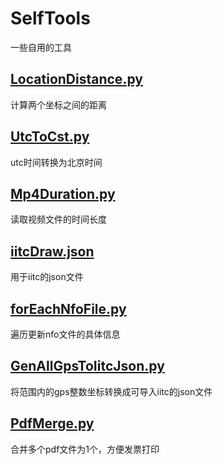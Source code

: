 # SelfTools
一些自用的工具

## [LocationDistance.py](https://github.com/StoneRicky/SelfTools/blob/main/python/LocationDistance.py) 
计算两个坐标之间的距离

## [UtcToCst.py](https://github.com/StoneRicky/SelfTools/blob/main/python/UtcToCst.py) 
utc时间转换为北京时间

## [Mp4Duration.py](https://github.com/StoneRicky/SelfTools/blob/main/python/Mp4Duration.py) 
读取视频文件的时间长度

## [iitcDraw.json](https://github.com/StoneRicky/SelfTools/blob/main/python/iitcDraw.json) 
用于iitc的json文件

## [forEachNfoFile.py](https://github.com/StoneRicky/SelfTools/blob/main/python/forEachNfoFile.py) 
遍历更新nfo文件的具体信息

## [GenAllGpsToIitcJson.py](https://github.com/StoneRicky/SelfTools/blob/main/python/GenAllGpsToIitcJson.py) 
将范围内的gps整数坐标转换成可导入iitc的json文件

## [PdfMerge.py](https://github.com/StoneRicky/SelfTools/blob/main/python/PdfMerge.py) 
合并多个pdf文件为1个，方便发票打印